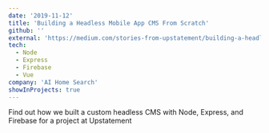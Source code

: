 ```yaml
---
date: '2019-11-12'
title: 'Building a Headless Mobile App CMS From Scratch'
github: ''
external: 'https://medium.com/stories-from-upstatement/building-a-headless-mobile-app-cms-from-scratch-bab2d17744d9'
tech:
  - Node
  - Express
  - Firebase
  - Vue
company: 'AI Home Search'
showInProjects: true
---
```


Find out how we built a custom headless CMS with Node, Express, and Firebase for a project at Upstatement
